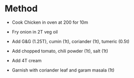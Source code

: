# Method
 
* Cook Chicken in oven at 200 for 10m

* Fry onion in 2T veg oil
* Add G&G (1.25T), cumin (1t), coriander (1t), tumeric (0.5t)
* Add chopped tomato, chili powder (1t), salt (1t)
* Add 4T cream
* Garnish with coriander leaf and garam masala (1t)